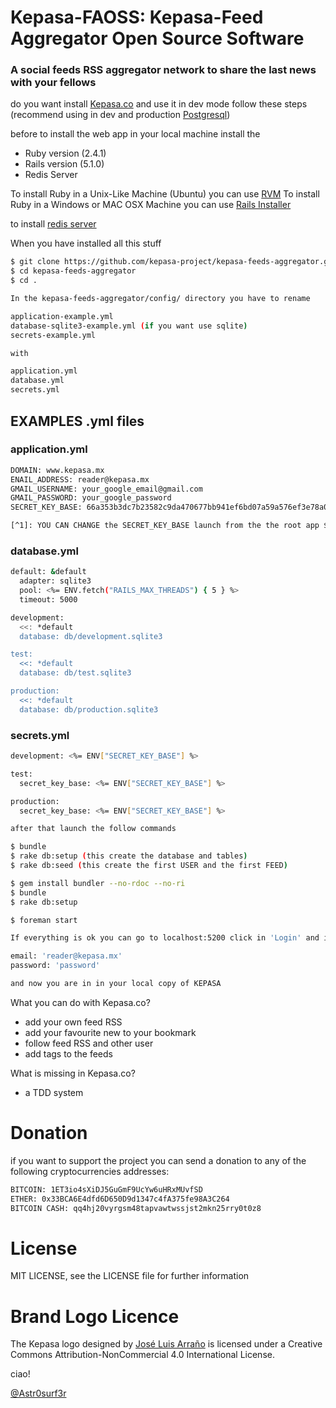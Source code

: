 # Kepasa-FAOSS: Kepasa-Feed Aggregator Open Source Software 

### A social feeds RSS aggregator network to share the last news with your fellows

do you want install [Kepasa.co](http://www.kepasa.co) and use it in dev mode follow these steps (recommend using in dev and production [Postgresql](http://www.postgresguide.com/))

before to install the web app in your local machine install the 

- Ruby version (2.4.1)
- Rails version (5.1.0)
- Redis Server  

To install Ruby in a Unix-Like Machine (Ubuntu) you can use [RVM](https://rvm.io/rvm/install)
To install Ruby in a Windows or MAC OSX Machine you can use [Rails Installer](https://rvm.io/rvm/install)

to install [redis server](http://redis.io/download)

When you have installed all this stuff 

```sh
$ git clone https://github.com/kepasa-project/kepasa-feeds-aggregator.git
$ cd kepasa-feeds-aggregator
$ cd .
```

```sh
In the kepasa-feeds-aggregator/config/ directory you have to rename

application-example.yml	
database-sqlite3-example.yml (if you want use sqlite)
secrets-example.yml

with

application.yml	
database.yml
secrets.yml
```
## EXAMPLES .yml files

### application.yml

```sh
DOMAIN: www.kepasa.mx
ENAIL_ADDRESS: reader@kepasa.mx
GMAIL_USERNAME: your_google_email@gmail.com
GMAIL_PASSWORD: your_google_password
SECRET_KEY_BASE: 66a353b3dc7b23582c9da470677bb941ef6bd07a59a576ef3e78a03532a2a0f0b7b0b44a910289288bfebf6328dc3754f1d80cfaa10f1f64b6e16bfeafc8989e [^1]

[^1]: YOU CAN CHANGE the SECRET_KEY_BASE launch from the the root app $ rake test
```

### database.yml

```sh
default: &default
  adapter: sqlite3
  pool: <%= ENV.fetch("RAILS_MAX_THREADS") { 5 } %>
  timeout: 5000

development:
  <<: *default
  database: db/development.sqlite3

test:
  <<: *default
  database: db/test.sqlite3

production:
  <<: *default
  database: db/production.sqlite3
```

### secrets.yml

```sh
development: <%= ENV["SECRET_KEY_BASE"] %>

test:
  secret_key_base: <%= ENV["SECRET_KEY_BASE"] %>

production:
  secret_key_base: <%= ENV["SECRET_KEY_BASE"] %>
```

```sh
after that launch the follow commands

$ bundle
$ rake db:setup (this create the database and tables)
$ rake db:seed (this create the first USER and the first FEED)
```

```sh
$ gem install bundler --no-rdoc --no-ri
$ bundle
$ rake db:setup
```

```sh
$ foreman start
```

```sh
If everything is ok you can go to localhost:5200 click in 'Login' and insert the following parameters

email: 'reader@kepasa.mx'
password: 'password'

and now you are in in your local copy of KEPASA

```

What you can do with Kepasa.co?

- add your own feed RSS 
- add your favourite new to your bookmark 
- follow feed RSS and other user
- add tags to the feeds

What is missing in Kepasa.co?

- a TDD system

# Donation

if you want to support the project you can send a donation to any of the following cryptocurrencies addresses:

```sh
BITCOIN: 1ET3io4sXiDJ5GuGmF9UcYw6uHRxMUvfSD
ETHER: 0x33BCA6E4dfd6D650D9d1347c4fA375fe98A3C264
BITCOIN CASH: qq4hj20vyrgsm48tapvawtwssjst2mkn25rry0t0z8
```

# License

MIT LICENSE, see the LICENSE file for further information

# Brand Logo Licence 

The Kepasa logo designed by [José Luis Arraño](https://www.facebook.com/joseluis.arrano) is licensed under a Creative Commons Attribution-NonCommercial 4.0 International License.

ciao!

[@Astr0surf3r](https://twitter.com/Astr0surf3r)